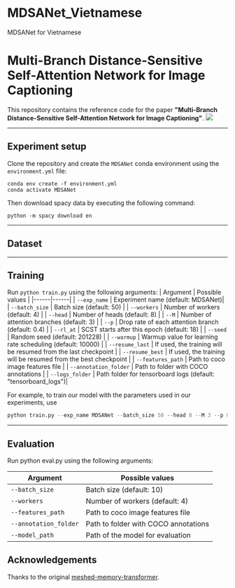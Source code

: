# MDSANet_Vietnamese
MDSANet for Vietnamese

# Multi-Branch Distance-Sensitive Self-Attention Network for Image Captioning
This repository contains the reference code for the paper **"Multi-Branch Distance-Sensitive Self-Attention Network for Image Captioning"**.
![](./images/arch.png)
***
## Experiment setup
Clone the repository and create the `MDSANet` conda environment using the `environment.yml` file:
```
conda env create -f environment.yml
conda activate MDSANet
```

Then download spacy data by executing the following command:
```
python -m spacy download en
```
***
## Dataset

***
## Training
Run `python train.py` using the following arguments:
| Argument | Possible values |
|------|------|
| `--exp_name` | Experiment name (default: MDSANet)|
| `--batch_size` | Batch size (default: 50) |
| `--workers` | Number of workers (default: 4) |
| `--head` | Number of heads (default: 8) |
| `--M` | Number of attention branches (default: 3) |
| `--p` | Drop rate of each attention branch (default: 0.4) |
| `--rl_at` | SCST starts after this epoch (default: 18) |
| `--seed` | Random seed (default: 201228) |
| `--warmup` | Warmup value for learning rate scheduling (default: 10000) |
| `--resume_last` | If used, the training will be resumed from the last checkpoint |
| `--resume_best` | If used, the training will be resumed from the best checkpoint |
| `--features_path` | Path to coco image features file |
| `--annotation_folder` | Path to folder with COCO annotations |
| `--logs_folder` | Path folder for tensorboard logs (default: "tensorboard_logs")|

For example, to train our model with the parameters used in our experiments, use
```python
python train.py --exp_name MDSANet --batch_size 50 --head 8 --M 3 --p 0.4 --features_path ./data/coco_grid_features.hdf5 --annotation_folder ./annotation --workers 4 --rl_at 18 --seed 201228
```
***
## Evaluation
Run python eval.py using the following arguments:

| Argument | Possible values |
|------|------|
| `--batch_size` | Batch size (default: 10) |
| `--workers` | Number of workers (default: 4) |
| `--features_path` | Path to coco image features file |
| `--annotation_folder` | Path to folder with COCO annotations |
| `--model_path` | Path of the model for evaluation|

## Acknowledgements
Thanks to the original [meshed-memory-transformer](https://github.com/aimagelab/meshed-memory-transformer).
